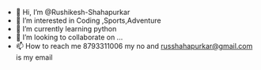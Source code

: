 - 👋 Hi, I’m @Rushikesh-Shahapurkar
- 👀 I’m interested in Coding ,Sports,Adventure
- 🌱 I’m currently learning python
- 💞️ I’m looking to collaborate on ...
- 📫 How to reach me 8793311006 my no and russhahapurkar@gmail.com is my email

<!---
Rushikesh-Shahapurkar/Rushikesh-Shahapurkar is a ✨ special ✨ repository because its `README.md` (this file) appears on your GitHub profile.
You can click the Preview link to take a look at your changes.
--->

